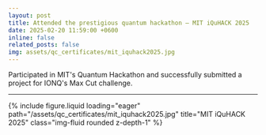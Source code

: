 ```yaml
---
layout: post
title: Attended the prestigious quantum hackathon — MIT iQuHACK 2025
date: 2025-02-20 11:59:00 +0600
inline: false
related_posts: false
img: assets/qc_certificates/mit_iquhack2025.jpg
---
```


Participated in MIT's Quantum Hackathon and successfully submitted a project for IONQ's Max Cut challenge.

---

{% include figure.liquid loading="eager" path="/assets/qc_certificates/mit_iquhack2025.jpg" title="MIT iQuHACK 2025" class="img-fluid rounded z-depth-1" %}
